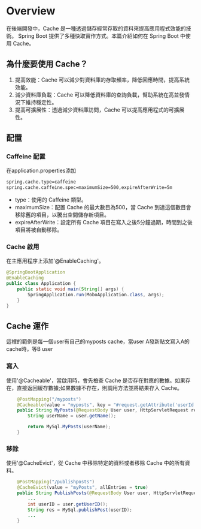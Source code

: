 # Overview

在後端開發中，Cache 是一種透過儲存經常存取的資料來提高應用程式效能的技術。 Spring Boot 提供了多種快取實作方式。本篇介紹如何在 Spring Boot 中使用 Cache。

## 為什麼要使用 Cache？

1. 提高效能：Cache 可以減少對資料庫的存取頻率，降低回應時間，提高系統效能。
2. 減少資料庫負載：Cache 可以降低資料庫的查詢負載，幫助系統在高並發情況下維持穩定性。
3. 提高可擴展性：透過減少資料庫訪問，Cache 可以提高應用程式的可擴展性。


## 配置

### Caffeine 配置

在application.properties添加

```xml
spring.cache.type=caffeine
spring.cache.caffeine.spec=maximumSize=500,expireAfterWrite=5m
```
- type：使用的 Caffeine 類型。
- maximumSize：配置 Cache 的最大數目為500，當 Cache 到達這個數目會移除舊的項目，以騰出空間儲存新項目。
- expireAfterWrite：設定所有 Cache 項目在寫入之後5分鐘過期，時間到之後項目將被自動移除。

### Cache 啟用

在主應用程序上添加'@EnableCaching'。

```java
@SpringBootApplication
@EnableCaching
public class Application {
    public static void main(String[] args) {
        SpringApplication.run(MoboApplication.class, args);
    }
}
```
## Cache 運作

這裡的範例是每一個user有自己的myposts cache，當user A發新貼文寫入A的cache時，等B user 


### 寫入

使用'@Cacheable'，當啟用時，會先檢查 Cache 是否存在對應的數據。如果存在，直接返回緩存數據;如果數據不存在，則調用方法並將結果存入 Cache。
```java
	@PostMapping("/myposts")
    @Cacheable(value = "myposts", key = "#request.getAttribute('userId') + '_' + #user.name")
    public String MyPosts(@RequestBody User user, HttpServletRequest request) {
        String userName = user.getName();

        return MySql.MyPosts(userName);
    }
```

### 移除

使用'@CacheEvict'，從 Cache 中移除特定的資料或者移除 Cache 中的所有資料。
```java
	@PostMapping("/publishposts")
    @CacheEvict(value = "myPosts", allEntries = true)
    public String PublishPosts(@RequestBody User user, HttpServletRequest request) {
        ...
		int userID = user.getUserID();
        String res = MySql.publishPost(userID);
		...
    }
```


